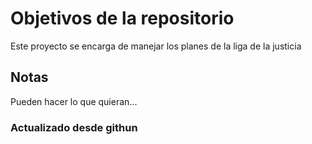 # Objetivos de la repositorio

Este proyecto se encarga de manejar los planes de la liga de la justicia


## Notas
Pueden hacer lo que quieran...

### Actualizado desde githun
